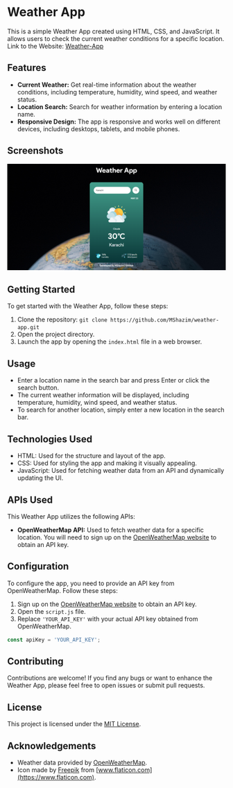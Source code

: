 # Weather App

This is a simple Weather App created using HTML, CSS, and JavaScript. It allows users to check the current weather conditions for a specific location.
Link to the Website: [Weather-App](https://mshazim.github.io/Weather-App/)

## Features

- **Current Weather:** Get real-time information about the weather conditions, including temperature, humidity, wind speed, and weather status.
- **Location Search:** Search for weather information by entering a location name.
- **Responsive Design:** The app is responsive and works well on different devices, including desktops, tablets, and mobile phones.

## Screenshots

![Screenshot 1](/Images/Screenshot.png)

## Getting Started

To get started with the Weather App, follow these steps:

1. Clone the repository: `git clone https://github.com/MShazim/weather-app.git`
2. Open the project directory.
3. Launch the app by opening the `index.html` file in a web browser.

## Usage

- Enter a location name in the search bar and press Enter or click the search button.
- The current weather information will be displayed, including temperature, humidity, wind speed, and weather status.
- To search for another location, simply enter a new location in the search bar.

## Technologies Used

- HTML: Used for the structure and layout of the app.
- CSS: Used for styling the app and making it visually appealing.
- JavaScript: Used for fetching weather data from an API and dynamically updating the UI.

## APIs Used

This Weather App utilizes the following APIs:

- **OpenWeatherMap API:** Used to fetch weather data for a specific location. You will need to sign up on the [OpenWeatherMap website](https://openweathermap.org/) to obtain an API key.

## Configuration

To configure the app, you need to provide an API key from OpenWeatherMap. Follow these steps:

1. Sign up on the [OpenWeatherMap website](https://openweathermap.org/) to obtain an API key.
2. Open the `script.js` file.
3. Replace `'YOUR_API_KEY'` with your actual API key obtained from OpenWeatherMap.

```javascript
const apiKey = 'YOUR_API_KEY';
```

## Contributing

Contributions are welcome! If you find any bugs or want to enhance the Weather App, please feel free to open issues or submit pull requests.

## License

This project is licensed under the [MIT License](LICENSE).

## Acknowledgements

- Weather data provided by [OpenWeatherMap](https://openweathermap.org/).
- Icon made by [Freepik](https://www.freepik.com) from [www.flaticon.com](https://www.flaticon.com).
